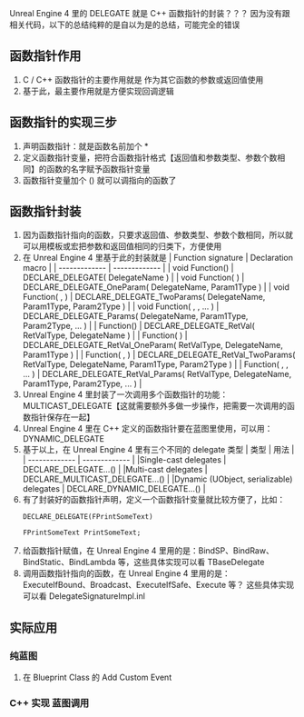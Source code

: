 Unreal Engine 4 里的 DELEGATE 就是 C++ 函数指针的封装？？？ 因为没有跟相关代码，以下的总结纯粹的是自以为是的总结，可能完全的错误

## 函数指针作用
1. C / C++ 函数指针的主要作用就是 作为其它函数的参数或返回值使用
2. 基于此，最主要作用就是方便实现回调逻辑

## 函数指针的实现三步
 1. 声明函数指针：就是函数名前加个 * 
 2. 定义函数指针变量，把符合函数指针格式【返回值和参数类型、参数个数相同】的函数的名字赋予函数指针变量
 3. 函数指针变量加个 () 就可以调指向的函数了

## 函数指针封装
 1. 因为函数指针指向的函数，只要求返回值、参数类型、参数个数相同，所以就可以用模板或宏把参数和返回值相同的归类下，方便使用
 2. 在 Unreal Engine 4 里基于此的封装就是
    | Function signature        | Declaration macro |
    | -------------             | -------------     |
    | void Function()									|	DECLARE_DELEGATE( DelegateName ) |
	| void Function( <Param1> )							|	DECLARE_DELEGATE_OneParam( DelegateName, Param1Type ) |
	| void Function( <Param1>, <Param2> )				|	DECLARE_DELEGATE_TwoParams( DelegateName, Param1Type, Param2Type ) |
	| void Function( <Param1>, <Param2>, ... )			|	DECLARE_DELEGATE_<Num>Params( DelegateName, Param1Type, Param2Type, ... ) |
	| <RetVal> Function()								|	DECLARE_DELEGATE_RetVal( RetValType, DelegateName ) |
	| <RetVal> Function( <Param1> )						|	DECLARE_DELEGATE_RetVal_OneParam( RetValType, DelegateName, Param1Type ) |
	| <RetVal> Function( <Param1>, <Param2> )			|	DECLARE_DELEGATE_RetVal_TwoParams( RetValType, DelegateName, Param1Type, Param2Type ) |
	| <RetVal> Function( <Param1>, <Param2>, ... )		|	DECLARE_DELEGATE_RetVal_<Num>Params( RetValType, DelegateName, Param1Type, Param2Type, ... ) |
 3. Unreal Engine 4 里封装了一次调用多个函数指针的功能：MULTICAST_DELEGATE【这就需要额外多做一步操作，把需要一次调用的函数指针保存在一起】
 4. Unreal Engine 4 里在 C++ 定义的函数指针要在蓝图里使用，可以用：DYNAMIC_DELEGATE
 5. 基于以上，在 Unreal Engine 4 里有三个不同的 delegate 类型
    | 类型                      | 用法               |
    | -------------             | -------------     |
    |Single-cast delegates									|	DECLARE_DELEGATE...() |
    |Multi-cast delegates									|	DECLARE_MULTICAST_DELEGATE...() |
    |Dynamic (UObject, serializable) delegates				|	DECLARE_DYNAMIC_DELEGATE...() |
 6. 有了封装好的函数指针声明，定义一个函数指针变量就比较方便了，比如：
    ~~~
    DECLARE_DELEGATE(FPrintSomeText)
    
    FPrintSomeText PrintSomeText;
    ~~~
 7. 给函数指针赋值，在 Unreal Engine 4 里用的是：BindSP、BindRaw、BindStatic、BindLambda 等，这些具体实现可以看 TBaseDelegate
 8. 调用函数指针指向的函数，在 Unreal Engine 4 里用的是：ExecuteIfBound、Broadcast、ExecuteIfSafe、Execute 等？ 这些具体实现可以看 DelegateSignatureImpl.inl

## 实际应用
### 纯蓝图
1. 在 Blueprint Class 的 Add Custom Event

### C++ 实现 蓝图调用


